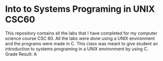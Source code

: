 # Into to Systems Programing in UNIX CSC60

This repository contains all the labs that I have completed for my computer science course CSC 60. All the labs were done using a UNIX environment and the programs were made in C. This class was meant to give student an introduction to systems programing in a UNIX environment by using C.  Grade Result: A